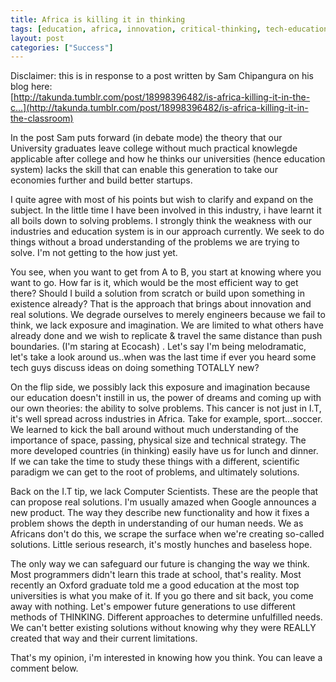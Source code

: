 ```yaml
---
title: Africa is killing it in thinking
tags: [education, africa, innovation, critical-thinking, tech-education]
layout: post
categories: ["Success"]
---
```


Disclaimer: this is in response to a post written by Sam Chipangura on his blog here:  
[http://takunda.tumblr.com/post/18998396482/is-africa-killing-it-in-the-c...](http://takunda.tumblr.com/post/18998396482/is-africa-killing-it-in-the-classroom)
<!--more-->
In the post Sam puts forward (in debate mode) the theory that our University graduates leave college without much practical knowlegde applicable after college and how he thinks our universities (hence education system) lacks the skill that can enable this generation to take our economies further and build better startups.

I quite agree with most of his points but wish to clarify and expand on the subject. In the little time I have been involved in this industry, i have learnt it all boils down to solving problems. I strongly think the weakness with our industries and education system is in our approach currently. We seek to do things without a broad understanding of the problems we are trying to solve. I'm not getting to the how just yet.

You see, when you want to get from A to B, you start at knowing where you want to go. How far is it, which would be the most efficient way to get there? Should I build a solution from scratch or build upon something in existence already? That is the approach that brings about innovation and real solutions. We degrade ourselves to merely engineers because we fail to think, we lack exposure and imagination. We are limited to what others have already done and we wish to replicate & travel the same distance than push boundaries. (I'm staring at Ecocash) . Let's say I'm being melodramatic, let's take a look around us..when was the last time if ever you heard some tech guys discuss ideas on doing something TOTALLY new?

On the flip side, we possibly lack this exposure and imagination because our education doesn't instill in us, the power of dreams and coming up with our own theories: the ability to solve problems. This cancer is not just in I.T, it's well spread across industries in Africa. Take for example, sport...soccer. We learned to kick the ball around without much understanding of the importance of space, passing, physical size and technical strategy. The more developed countries (in thinking) easily have us for lunch and dinner. If we can take the time to study these things with a different, scientific paradigm we can get to the root of problems, and ultimately solutions.

Back on the I.T tip, we lack Computer Scientists. These are the people that can propose real solutions. I'm usually amazed when Google announces a new product. The way they describe new functionality and how it fixes a problem shows the depth in understanding of our human needs. We as Africans don't do this, we scrape the surface when we're creating so-called solutions. Little serious research, it's mostly hunches and baseless hope.

The only way we can safeguard our future is changing the way we think. Most programmers didn't learn this trade at school, that's reality. Most recently an Oxford graduate told me a good education at the most top universities is what you make of it. If you go there and sit back, you come away with nothing. Let's empower future generations to use different methods of THINKING. Different approaches to determine unfulfilled needs. We can't better existing solutions without knowing why they were REALLY created that way and their current limitations.

That's my opinion, i'm interested in knowing how you think. You can leave a comment below.
